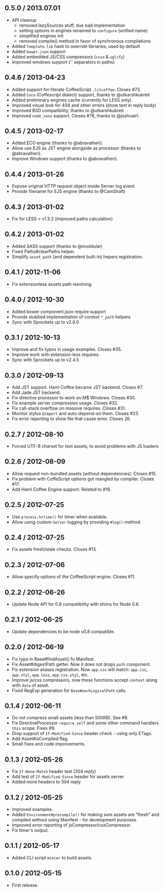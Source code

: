 0.5.0 / 2013.07.01
------------------

* API cleanup
  - removed lazySources stuff, due bad implementation
  - setting options in engines renamed to `configure` (unified name)
  - simplified engines init
  - removed compile() method in favor of synchronous compilations
* Added `Template.lib` hash to override libriaries, used by default
* Added `bower.json` support
* Added embedded JS/CSS compressors (`csso` & `uglify`)
* Improved windows support ('\' separators in paths)


0.4.6 / 2013-04-23
------------------

* Added support for literate CoffeeScript `.litcoffee`. Closes #73.
* Added `Coco` (Coffescript dialect) support, thanks to @utkarshkukreti
* Added preliminary engines cache (currently for LESS only)
* Improved visual look for 404 and other errors (show text in reply body)
* Improved BSD compatibility, thanks to @utkarshkukreti
* Improved `node_sass` support. Closes #76, thanks to @joshuairl.


0.4.5 / 2013-02-17
------------------

* Added ECO engine (thanks to @abravalheri).
* Allow use EJS as JST engine alongside as processor (thanks to @abravalheri).
* Improve Windows support (thanks to @abravalheri).


0.4.4 / 2013-01-26
------------------

* Expose original HTTP request object inside Server log event.
* Provide filename for EJS engine (thanks to @CamShaft)


0.4.3 / 2013-01-02
------------------

* Fix for LESS > v1.3.2 (improved paths calculation)


0.4.2 / 2013-01-02
------------------

* Added SASS support (thanks to @moddular)
* Fixed Paths#clearPaths helper.
* Simplify `asset_path` (and dependent built-in) hepers registration.


0.4.1 / 2012-11-06
------------------

* Fix extensionless assets path resolving


0.4.0 / 2012-10-30
------------------

* Added bower component.json require support
* Provide stubbed implementation of context `*_path` helpers
* Sync with Sprockets up to v2.6.0


0.3.1 / 2012-10-13
------------------

* Improve and fix typos in usage examples. Closes #35.
* Improve work with extension-less requires.
* Sync with Sprockets up to v2.4.5


0.3.0 / 2012-09-13
------------------

* Add JST support. Haml Coffee became JST backend. Closes #7.
* Add Jade JST backend.
* Fix directive processor to work on M$ Windows. Closes #30.
* Fix example server compression usage. Closes #32.
* Fix call-stack overflow on massive requires. Closes #31.
* Monitor stylus `@import` and auto-depend-on them. Closes #23.
* Fix error reporting to show file that cause error. Closes 26.


0.2.7 / 2012-08-10
------------------

* Forced UTF-8 charset for text assets, to avoid problems with JS loaders


0.2.6 / 2012-08-09
------------------

* Allow request non-bundled assets (without dependencies). Closes #15.
* Fix problem with CoffeScript options got mangled by compiler. Closes #17.
* Add Haml Coffee Engine support. Related to #16.


0.2.5 / 2012-07-25
------------------

* Use `process.hrtime()` for timer when available.
* Allow using custom `Server` logging by providing `#log()` method.


0.2.4 / 2012-07-25
------------------

* Fix assets fresh/stale checks. Closes #13.


0.2.3 / 2012-07-06
------------------

* Allow specify options of the CoffeeScript engine. Closes #11.


0.2.2 / 2012-06-26
------------------

* Update Node API for 0.8 compatibility with shims for Node 0.6.


0.2.1 / 2012-06-25
------------------

* Update dependencies to be node v0.8 compatible.


0.2.0 / 2012-06-19
------------------

* Fix typo in Base#findAsset() fo Manifest.
* Fix Asset#digestPath getter. Now it does not drops `path` component.
* Fix extension aliases registration. Now `app.css` will match:
  `app.css`, `app.styl`, `app.less`, `app.css.styl`, etc.
* Improve js/css compressors, now these functions accept `context` along with
  `data` of asset.
* Fixed RegExp generation for `Base#eachLogicalPath` calls.


0.1.4 / 2012-06-11
------------------

* Do not compress small assets (less than 500KB). See #8.
* Fix DirectiveProcessor `require_self` and some other command handlers `this`
  scope. Fixes #9.
* Drop support of `If-Modified-Since` header check - using only ETags.
* Add Asset#isCompiled flag.
* Small fixes and code improvements.


0.1.3 / 2012-05-26
------------------

* Fix `If-None-Match` header test (304 reply)
* Add test of `If-Modified-Since` header for assets server
* Added more headers to 304 reply


0.1.2 / 2012-05-25
------------------

* Improved examples.
* Added `Environment#precompile()` for making sure assets are "fresh" and
  compiled without using Manifest - for development purposes.
* Improved error reporting of jsCompressor/cssCompressor.
* Fix timer's output.


0.1.1 / 2012-05-17
------------------

* Added CLI script `mincer` to build assets.


0.1.0 / 2012-05-15
------------------

* First release.
